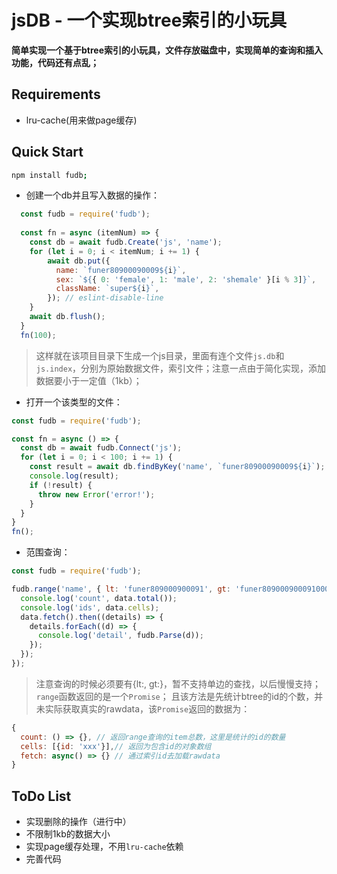 jsDB - 一个实现btree索引的小玩具
=========================

**简单实现一个基于btree索引的小玩具，文件存放磁盘中，实现简单的查询和插入功能，代码还有点乱；**

Requirements
------------
* lru-cache(用来做page缓存)

Quick Start
-----------
```bash
npm install fudb;
```
* 创建一个db并且写入数据的操作：
```javascript
  const fudb = require('fudb');
  
  const fn = async (itemNum) => {
  	const db = await fudb.Create('js', 'name');
  	for (let i = 0; i < itemNum; i += 1) {
  		await db.put({
  	      name: `funer80900090009${i}`,
  	      sex: `${{ 0: 'female', 1: 'male', 2: 'shemale' }[i % 3]}`,
  	      className: `super${i}`,
  	    }); // eslint-disable-line
  	}
  	await db.flush();
  }
  fn(100);
```
> 这样就在该项目目录下生成一个js目录，里面有连个文件`js.db`和`js.index`，分别为原始数据文件，索引文件；注意一点由于简化实现，添加数据要小于一定值（1kb）；

* 打开一个该类型的文件：

```javascript
const fudb = require('fudb');

const fn = async () => {
  const db = await fudb.Connect('js');
  for (let i = 0; i < 100; i += 1) {
    const result = await db.findByKey('name', `funer80900090009${i}`);
    console.log(result);
    if (!result) {
      throw new Error('error!');
    }
  }
}
fn();
```

* 范围查询：

```javascript
const fudb = require('fudb');

fudb.range('name', { lt: 'funer809000900091', gt: 'funer8090009000910001' }).then((data) => {
  console.log('count', data.total());
  console.log('ids', data.cells);
  data.fetch().then((details) => {
    details.forEach((d) => {
      console.log('detail', fudb.Parse(d));
    });
  });
});

```

> 注意查询的时候必须要有{lt:, gt:}，暂不支持单边的查找，以后慢慢支持；`range`函数返回的是一个`Promise`；
且该方法是先统计btree的id的个数，并未实际获取真实的rawdata，该`Promise`返回的数据为：
```javascript
{
  count: () => {}, // 返回range查询的item总数，这里是统计的id的数量
  cells: [{id: 'xxx'}],// 返回为包含id的对象数组
  fetch: async() => {} // 通过索引id去加载rawdata
}
```

ToDo List
---------
- 实现删除的操作（进行中）
- 不限制1kb的数据大小
- 实现page缓存处理，不用`lru-cache`依赖
- 完善代码

